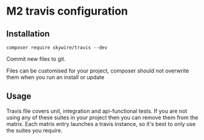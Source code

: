 # M2 travis configuration

## Installation

`composer require skywire/travis --dev`

Commit new files to git.

Files can be customised for your project, composer should not overwrite them when you run an install or update

## Usage

Travis file covers unit, integration and api-functional tests. If you are not using any of these suites in your project then you can remove them from the matrix. Each matrix entry launches a travis instance, so it's best to only use the suites you require.
